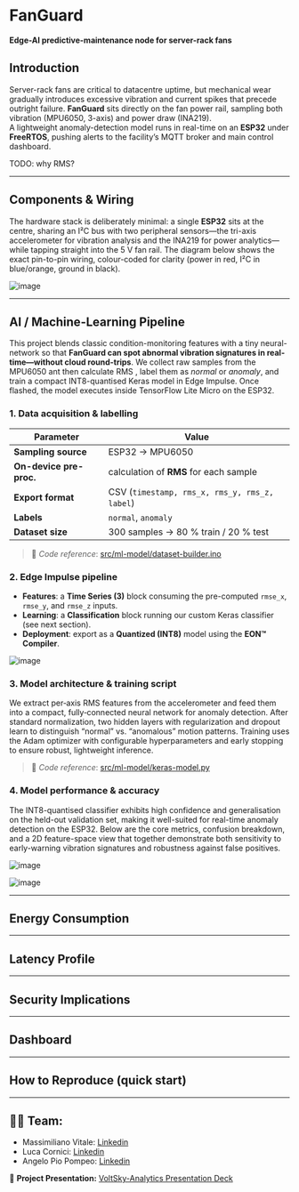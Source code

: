 # FanGuard  
**Edge-AI predictive-maintenance node for server-rack fans**  

## Introduction
Server-rack fans are critical to datacentre uptime, but mechanical wear gradually introduces excessive vibration and current spikes that precede outright failure. **FanGuard** sits directly on the fan power rail, sampling both vibration (MPU6050, 3-axis) and power draw (INA219).  
A lightweight anomaly-detection model runs in real-time on an **ESP32** under **FreeRTOS**, pushing alerts to the facility’s MQTT broker and main control dashboard.

TODO: why RMS?

---

## Components & Wiring
The hardware stack is deliberately minimal: a single **ESP32** sits at the centre, sharing an I²C bus with two peripheral sensors—the tri-axis accelerometer for vibration analysis and the INA219 for power analytics—while tapping straight into the 5 V fan rail. The diagram below shows the exact pin-to-pin wiring, colour-coded for clarity (power in red, I²C in blue/orange, ground in black).


![image](https://github.com/user-attachments/assets/a7bb1680-b0de-464d-b349-77e5cd47bde8)

---

## AI / Machine-Learning Pipeline
This project blends classic condition-monitoring features with a tiny neural-network so that **FanGuard can spot abnormal vibration signatures in real-time—without cloud round-trips**. We collect raw samples from the MPU6050 ant then calculate RMS , label them as *normal* or *anomaly*, and train a compact INT8-quantised Keras model in Edge Impulse. Once flashed, the model executes inside TensorFlow Lite Micro on the ESP32.

### 1. Data acquisition & labelling  
| Parameter | Value |
|-----------|-------|
| **Sampling source** | ESP32 → MPU6050|
| **On-device pre-proc.** | calculation of **RMS** for each sample|
| **Export format** | CSV (`timestamp, rms_x, rms_y, rms_z, label`) |
| **Labels** | `normal`, `anomaly` |
| **Dataset size** | 300 samples → 80 % train / 20 % test |

> 📄 *Code reference*: [src/ml-model/dataset-builder.ino](src/ml-model/dataset-builder.ino)

### 2. Edge Impulse pipeline  
- **Features**: a **Time Series (3)** block consuming the pre-computed `rmse_x`, `rmse_y`, and `rmse_z` inputs.  
- **Learning**: a **Classification** block running our custom Keras classifier (see next section).  
- **Deployment**: export as a **Quantized (INT8)** model using the **EON™ Compiler**.  

![image](https://github.com/user-attachments/assets/741104b7-36f9-418d-8c5b-dc868c61cabc)

### 3. Model architecture & training script  

We extract per‐axis RMS features from the accelerometer and feed them into a compact, fully‐connected neural network for anomaly detection. After standard normalization, two hidden layers with regularization and dropout learn to distinguish “normal” vs. “anomalous” motion patterns. Training uses the Adam optimizer with configurable hyperparameters and early stopping to ensure robust, lightweight inference.

> 📄 *Code reference*: [src/ml-model/keras-model.py](src/ml-model/keras-model.py)

### 4. Model performance & accuracy
The INT8-quantised classifier exhibits high confidence and generalisation on the held-out validation set, making it well-suited for real-time anomaly detection on the ESP32. Below are the core metrics, confusion breakdown, and a 2D feature-space view that together demonstrate both sensitivity to early-warning vibration signatures and robustness against false positives.

![image](https://github.com/user-attachments/assets/6c57be19-5882-441f-b7fd-5f7a157d0461)

![image](https://github.com/user-attachments/assets/e671bf9f-79bd-4937-940e-1f448ccc12e2)

---

## Energy Consumption

---

## Latency Profile

---

## Security Implications


---

## Dashboard

---

## How to Reproduce (quick start)

---


## 👨‍💻 **Team:**  
- Massimiliano Vitale: [Linkedin](https://www.linkedin.com/in/massimiliano-vitale/)
- Luca Cornici: [Linkedin](https://www.linkedin.com/in/luca-cornici-a31a822b9/)  
- Angelo Pio Pompeo: [Linkedin](https://it.linkedin.com/in/angelo-pio-pompeo-6a2960225)

📑 **Project Presentation:** [VoltSky-Analytics Presentation Deck](https://www.canva.com/design/DAGiGgqm3vg/dWG1Gl8j_IxVZVRmSFhmMA/view?utm_content=DAGiGgqm3vg&utm_campaign=designshare&utm_medium=link2&utm_source=uniquelinks&utlId=ha00e9f673b)  
